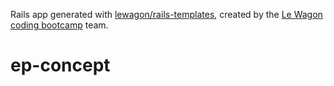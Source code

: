 Rails app generated with [lewagon/rails-templates](https://github.com/lewagon/rails-templates), created by the [Le Wagon coding bootcamp](https://www.lewagon.com) team.
# ep-concept
